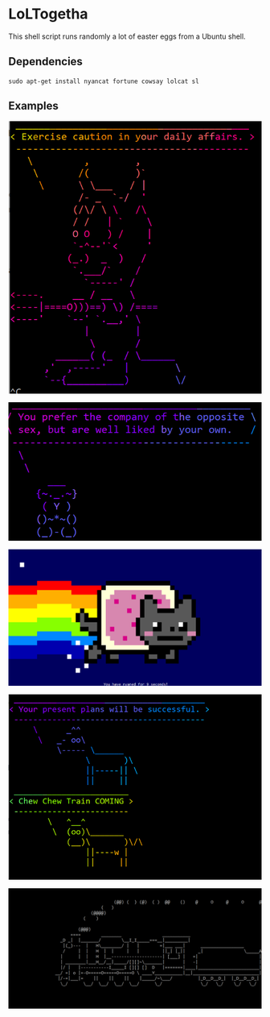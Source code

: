 # LoLTogetha

This shell script runs randomly a lot of easter eggs from a Ubuntu shell.

## Dependencies

```
sudo apt-get install nyancat fortune cowsay lolcat sl
```

## Examples

![alt text][ex1]

![alt text][ex2]

![alt text][ex3]

![alt text][ex4]

![alt text][ex5]

[ex1]: ex_1.PNG "Dr. Devil"

[ex2]: ex_2.PNG "Pengu"

[ex3]: ex_3.PNG "Nyancat"

[ex4]: ex_4.PNG "Chew Chew"

[ex5]: ex_5.PNG "Train"
